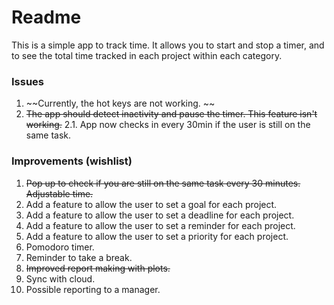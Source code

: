 # Readme

This is a simple app to track time. It allows you to start and stop a timer, and to see the total time tracked in each project within each category. 

### Issues
1. ~~Currently, the hot keys are not working. ~~
2. ~~The app should detect inactivity and pause the timer. This feature isn't working.~~
    2.1. App now checks in every 30min if the user is still on the same task.

### Improvements (wishlist)
1. ~~Pop up to check if you are still on the same task every 30 minutes. Adjustable time.~~
2. Add a feature to allow the user to set a goal for each project.
3. Add a feature to allow the user to set a deadline for each project.
4. Add a feature to allow the user to set a reminder for each project.
5. Add a feature to allow the user to set a priority for each project.
6. Pomodoro timer.
7. Reminder to take a break.
8. ~~Improved report making with plots.~~ 
9. Sync with cloud.
10. Possible reporting to a manager.